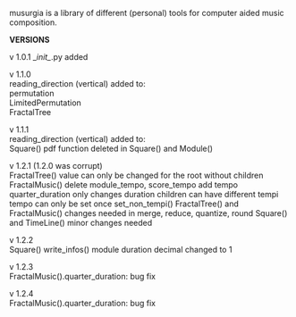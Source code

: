 musurgia is a library of different (personal) tools for computer aided music composition.

**VERSIONS** 

v 1.0.1 
\__init\__.py added

v 1.1.0  
reading_direction (vertical) added to:  
permutation  
LimitedPermutation  
FractalTree  

v 1.1.1  
reading_direction (vertical) added to:  
Square()
pdf function deleted in Square() and Module() 

v 1.2.1 (1.2.0 was corrupt)  
FractalTree()
value can only be changed for the root without children
FractalMusic()
delete module_tempo, score_tempo
add tempo
quarter_duration only changes duration
children can have different tempi
tempo can only be set once
set_non_tempi()
FractalTree() and FractalMusic()
changes needed in merge, reduce, quantize, round
Square() and TimeLine()
minor changes needed

v 1.2.2  
Square()
write_infos() module duration decimal changed to 1

v 1.2.3  
FractalMusic().quarter_duration: bug fix

v 1.2.4  
FractalMusic().quarter_duration: bug fix







